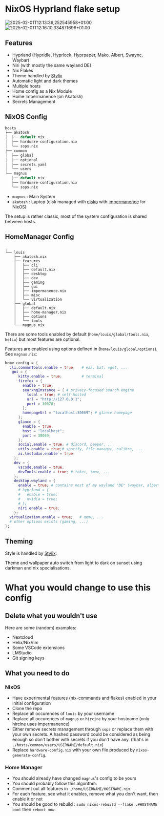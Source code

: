 # NixOS Hyprland flake setup

![2025-02-01T12:13:36,252545958+01:00](https://github.com/user-attachments/assets/6c2c80aa-f000-47b0-9394-1ce99e7db4a1)
![2025-02-01T12:16:10,334871696+01:00](https://github.com/user-attachments/assets/a142067b-6cf3-4906-a5e6-23027c0d7e35)

## Features

- Hyprland (Hypridle, Hyprlock, Hyprpaper, Mako, Albert, Swaync, Waybar)
- Niri (with mostly the same wayland DE)
- Nix Flakes
- Theme handled by [Stylix](https://github.com/danth/stylix)
- Automatic light and dark themes
- Multiple hosts
- Home config as a Nix Module
- Home Impermanence (on Akatosh)
- Secrets Management

## NixOS Config

```rust
hosts
├── akatosh
│  ├── default.nix
│  ├── hardware-configuration.nix
│  └── sops.nix
├── common
│  ├── global
│  ├── optional
│  ├── secrets.yaml
│  └── users
└── magnus
   ├── default.nix
   ├── hardware-configuration.nix
   └── sops.nix
```

- `magnus` : Main System
- `akatosh` : Laptop (disk managed with [disko](https://github.com/nix-community/disko) with [impermanence](https://nixos.wiki/wiki/Impermanence) for NixOS)

The setup is rather classic, most of the system configuration is shared between hosts.

## HomeManager Config

```
.
└── louis
    ├── akatosh.nix
    ├── features
    │   ├── cli
    │   ├── default.nix
    │   ├── desktop
    │   ├── dev
    │   ├── gaming
    │   ├── gui
    │   ├── impermanence.nix
    │   ├── misc
    │   └── virtualization
    ├── global
    │   ├── default.nix
    │   ├── home-manager.nix
    │   ├── options
    │   └── tools
    └── magnus.nix
```

There are some tools enabled by default (`home/louis/global/tools.nix`, `helix`) but most features are optional.

Features are enabled using options defined in (`home/louis/global/options`). See `magnus.nix`:

```nix
home-config = {
  cli.commonTools.enable = true;   # eza, bat, wget, ...
   gui = {
      kitty.enable = true;         # terminal
      firefox = {
        enable = true;
        searxngInstance = { # privacy-focused search engine
          local = true; # self-hosted
          url = "http://127.0.0.1";
          port = 30070;
        };
        homepageUrl = "localhost:30069"; # glance homepage
      };
      glance = {
        enable = true;
        host = "localhost";
        port = 30069;
      };
      social.enable = true; # discord, beeper, ...
      utils.enable = true;# spotify, file manager, calibre, ...
      ai.lmstudio.enable = true;
    };
    dev = {
      vscode.enable = true;
      devTools.enable = true; # tokei, tmux, ...
    };
    desktop.wayland = {
      enable = true; # contains most of my wayland "DE" (waybar, albert, swaync, ...)
      # hyprland = {
      #   enable = true;
      #   nvidia = true;
      # };
      niri.enable = true;
    };
  virtualization.enable = true;   # qemu, ...
  # other options exists (gaming, ...)
};
```

## Theming

Style is handled by [Stylix](https://github.com/danth/stylix):

Theme and wallpaper auto switch from light to dark on sunset using darkman and nix specialisations.

# What you would change to use this config

## Delete what you wouldn't use

Here are some (random) examples:

- Nextcloud
- Helix/NixVim
- Some VSCode extensions
- LMStudio
- Git signing keys

## What you need to do

### NixOS

- Have experimental features (nix-commands and flakes) enabled in your initial configuration
- Clone the repo
- Replace all occurences of `louis` by your username
- Replace all occurences of `magnus` or `hircine` by your hostname (only hircine uses impermanence)
- Either remove secrets management through `sops` or replace them with your own secrets. A hashed password could be considered as being enough so don't bother with secrets if you don't have any. (that's in `./hosts/common/users/USERNAME/default.nix`)
- Replace `hardware-config.nix` with your own file produced by `nixos-generate-config`.

### Home Manager

- You should already have changed `magnus`'s config to be yours
- You should probably follow this algorithm:
- Comment out all features in `./home/USERNAME/HOSTNAME.nix`
- For each feature, see what it enables, remove what you don't want, then enable it or not
- You should be good to rebuild : `sudo nixos-rebuild --flake .#HOSTNAME boot` then `reboot now`.
